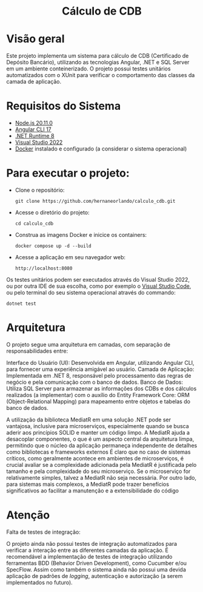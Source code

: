 <h1 align="center"> Cálculo de CDB </h1>

# Visão geral

Este projeto implementa um sistema para cálculo de CDB (Certificado de Depósito Bancário), utilizando as tecnologias Angular, .NET e SQL Server em um ambiente conteinerizado.
O projeto possui testes unitários automatizados com o XUnit para verificar o comportamento das classes da camada de aplicação.

# Requisitos do Sistema

* [Node.js 20.11.0](https://nodejs.org/en/downloadangular)
* [Angular CLI 17](https://angular.io/cli)
* [.NET Runtime 8](https://dotnet.microsoft.com/pt-br/download/dotnet/8.0)
* [Visual Studio 2022](https://visualstudio.microsoft.com/pt-br/vs/)
* [Docker](https://www.docker.com/products/docker-desktop/) instalado e configurado (a considerar o sistema operacional)

# Para executar o projeto:

- Clone o repositório:

	```
	git clone https://github.com/hernaneorlando/calculo_cdb.git
	```

- Acesse o diretório do projeto:

	```
	cd calculo_cdb
	```

- Construa as imagens Docker e inicice os containers:

	```
	docker compose up -d --build
	```

- Acesse a aplicação em seu navegador web:

	```
	http://localhost:8080
	```

Os testes unitários podem ser executados através do Visual Studio 2022, ou por outra IDE de sua escolha, como por exemplo o [Visual Studio Code](https://code.visualstudio.com/download), ou pelo terminal do seu sistema operacional através do commando:
```
dotnet test
```

# Arquitetura

O projeto segue uma arquitetura em camadas, com separação de responsabilidades entre:

Interface do Usuário (UI): Desenvolvida em Angular, utilizando Angular CLI, para fornecer uma experiência amigável ao usuário.
Camada de Aplicação: Implementada em .NET 8, responsável pelo processamento das regras de negócio e pela comunicação com o banco de dados.
Banco de Dados: Utiliza SQL Server para armazenar as informações dos CDBs e dos cálculos realizados (a implementar) com o auxílio do Entity Framework Core: ORM (Object-Relational Mapping) para mapeamento entre objetos e tabelas do banco de dados.

A utilização da biblioteca MediatR em uma solução .NET pode ser vantajosa, inclusive para microserviços, especialmente quando se busca aderir aos princípios SOLID e manter um código limpo. A MediatR ajuda a desacoplar componentes, o que é um aspecto central da arquitetura limpa, permitindo que o núcleo da aplicação permaneça independente de detalhes como bibliotecas e frameworks externos
É claro que no caso de sistemas críticos, como geralmente acontece em ambientes de microserviços, é crucial avaliar se a complexidade adicionada pela MediatR é justificada pelo tamanho e pela complexidade do seu microserviço. Se o microserviço for relativamente simples, talvez a MediatR não seja necessária. Por outro lado, para sistemas mais complexos, a MediatR pode trazer benefícios significativos ao facilitar a manutenção e a extensibilidade do código

# Atenção

Falta de testes de integração:

O projeto ainda não possui testes de integração automatizados para verificar a interação entre as diferentes camadas da aplicação. É recomendável a implementação de testes de integração utilizando ferramentas BDD (Behavior Driven Development), como Cucumber e/ou SpecFlow. Assim como também o sistema ainda não possui uma devida aplicação de padrões de _logging_, autenticação e autorização (a serem implementados no futuro).
